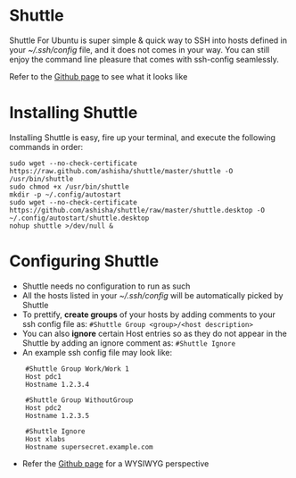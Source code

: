 Shuttle
==================

Shuttle For Ubuntu is super simple & quick way to SSH into hosts defined in your *~/.ssh/config* file, and it does not comes in your way. You can still enjoy the command line pleasure that comes with ssh-config seamlessly.

Refer to the [Github page](http://ashisha.github.io/shuttle) to see what it looks like


Installing Shuttle
==================
Installing Shuttle is easy, fire up your terminal, and execute the following commands in order:

```Shell
sudo wget --no-check-certificate https://raw.github.com/ashisha/shuttle/master/shuttle -O /usr/bin/shuttle
sudo chmod +x /usr/bin/shuttle
mkdir -p ~/.config/autostart
sudo wget --no-check-certificate https://github.com/ashisha/shuttle/raw/master/shuttle.desktop -O ~/.config/autostart/shuttle.desktop
nohup shuttle >/dev/null &
```


Configuring Shuttle
===================
* Shuttle needs no configuration to run as such
* All the hosts listed in your *~/.ssh/config* will be automatically picked by Shuttle
* To prettify, **create groups** of your hosts by adding comments to your ssh config file as:
      ```#Shuttle Group <group>/<host description>```
* You can also **ignore** certain Host entries so as they do not appear in the Shuttle by adding an ignore comment as:
      ```#Shuttle Ignore```
* An example ssh config file may look like:

```Shell
    #Shuttle Group Work/Work 1
    Host pdc1
    Hostname 1.2.3.4
    
    #Shuttle Group WithoutGroup
    Host pdc2
    Hostname 1.2.3.5
    
    #Shuttle Ignore
    Host xlabs
    Hostname supersecret.example.com
```
* Refer the [Github page](http://ashisha.github.io/shuttle) for a WYSIWYG perspective
